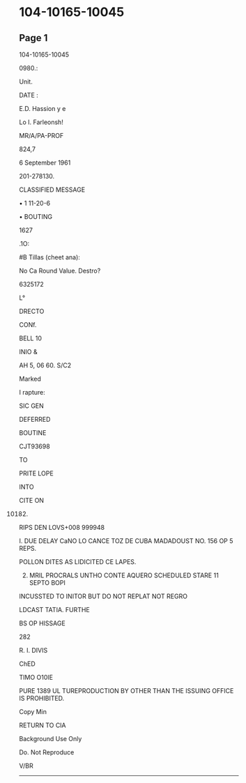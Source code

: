 # 104-10165-10045

## Page 1

104-10165-10045

0980.:

Unit.

DATE :

E.D. Hassion y e

Lo I. Farleonsh!

MR/A/PA-PROF

824,7

6 September 1961

201-278130.

CLASSIFIED MESSAGE

• 1 11-20-6

• BOUTING

1627

.1O:

#B Tillas (cheet ana):

No Ca Round Value. Destro?

6325172

L°

DRECTO

CONf.

BELL 10

INIO &

AH 5, 06 60. S/C2

Marked

I rapture:

SIC GEN

DEFERRED

BOUTINE

CJT93698

TO

PRITE LOPE

INTO

CITE ON

10182.

RIPS DEN LOVS+008 999948

I. DUE DELAY CaNO LO CANCE TOZ DE CUBA MADADOUST NO. 156 OP 5 REPS.

POLLON DITES AS LIDICITED CE LAPES.

2. MRIL PROCRALS UNTHO CONTE AQUERO SCHEDULED STARE 11 SEPTO BOPI

INCUSSTED TO INITOR BUT DO NOT REPLAT NOT REGRO

LDCAST TATIA. FURTHE

BS OP HISSAGE

282

R. I. DIVIS

ChED

TIMO O10IE

PURE 1389 UL TUREPRODUCTION BY OTHER THAN THE ISSUING OFFICE IS PROHIBITED.

Copy Min

RETURN TO CIA

Background Use Only

Do. Not Reproduce

V/BR

---

